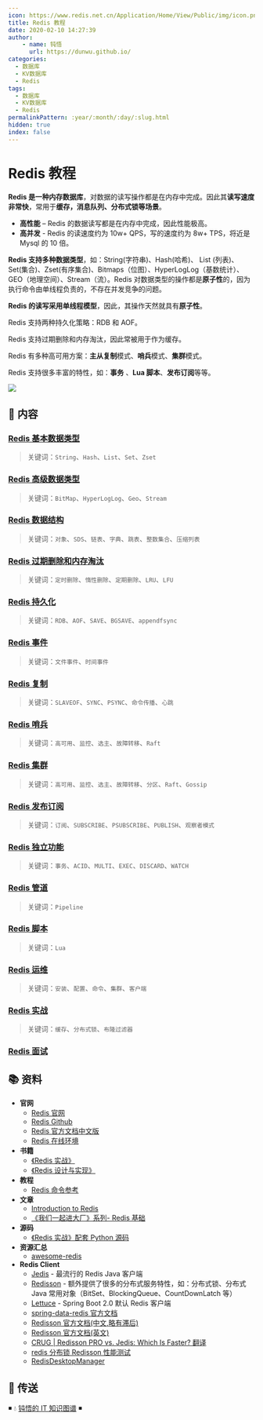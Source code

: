 ```yaml
---
icon: https://www.redis.net.cn/Application/Home/View/Public/img/icon.png
title: Redis 教程
date: 2020-02-10 14:27:39
author: 
    - name: 钝悟
      url: https://dunwu.github.io/
categories:
  - 数据库
  - KV数据库
  - Redis
tags:
  - 数据库
  - KV数据库
  - Redis
permalinkPattern: :year/:month/:day/:slug.html
hidden: true
index: false
---
```


# Redis 教程

**Redis 是一种内存数据库**，对数据的读写操作都是在内存中完成。因此其**读写速度非常快**，常用于**缓存，消息队列、分布式锁等场景**。

- **高性能** – Redis 的数据读写都是在内存中完成，因此性能极高。
- **高并发** - Redis 的读速度约为 10w+ QPS，写的速度约为 8w+ TPS，将近是 Mysql 的 10 倍。

**Redis 支持多种数据类型**，如：String(字符串)、Hash(哈希)、 List (列表)、Set(集合)、Zset(有序集合)、Bitmaps（位图）、HyperLogLog（基数统计）、GEO（地理空间）、Stream（流）。Redis 对数据类型的操作都是**原子性**的，因为执行命令由单线程负责的，不存在并发竞争的问题。

**Redis 的读写采用单线程模型**，因此，其操作天然就具有**原子性**。

Redis 支持两种持久化策略：RDB 和 AOF。

Redis 支持过期删除和内存淘汰，因此常被用于作为缓存。

Redis 有多种高可用方案：**主从复制**模式、**哨兵**模式、**集群**模式。

Redis 支持很多丰富的特性，如：**事务** 、**Lua 脚本**、**发布订阅**等等。

![](https://architecturenotes.co/content/images/size/w2400/2022/08/Redis-v2-01-1.jpg)

## 📖 内容

### [Redis 基本数据类型](01.Redis基本数据类型.md)

> 关键词：`String`、`Hash`、`List`、`Set`、`Zset`

### [Redis 高级数据类型](02.Redis高级数据类型.md)

> 关键词：`BitMap`、`HyperLogLog`、`Geo`、`Stream`

### [Redis 数据结构](03.Redis数据结构.md)

> 关键词：`对象`、`SDS`、`链表`、`字典`、`跳表`、`整数集合`、`压缩列表`

### [Redis 过期删除和内存淘汰](11.Redis过期删除和内存淘汰.md)

> 关键词：`定时删除`、`惰性删除`、`定期删除`、`LRU`、`LFU`

### [Redis 持久化](12.Redis持久化.md)

> 关键词：`RDB`、`AOF`、`SAVE`、`BGSAVE`、`appendfsync`

### [Redis 事件](13.Redis事件.md)

> 关键词：`文件事件`、`时间事件`

### [Redis 复制](21.Redis复制.md)

> 关键词：`SLAVEOF`、`SYNC`、`PSYNC`、`命令传播`、`心跳`

### [Redis 哨兵](22.Redis哨兵.md)

> 关键词：`高可用`、`监控`、`选主`、`故障转移`、`Raft`

### [Redis 集群](23.Redis集群.md)

> 关键词：`高可用`、`监控`、`选主`、`故障转移`、`分区`、`Raft`、`Gossip`

### [Redis 发布订阅](31.Redis发布订阅.md)

> 关键词：`订阅`、`SUBSCRIBE`、`PSUBSCRIBE`、`PUBLISH`、`观察者模式`

### [Redis 独立功能](32.Redis事务.md)

> 关键词：`事务`、`ACID`、`MULTI`、`EXEC`、`DISCARD`、`WATCH`

### [Redis 管道](33.Redis管道.md)

> 关键词：`Pipeline`

### [Redis 脚本](34.Redis脚本.md)

> 关键词：`Lua`

### [Redis 运维](41.Redis运维.md)

> 关键词：`安装`、`配置`、`命令`、`集群`、`客户端`

### [Redis 实战](42.Redis实战.md)

> 关键词：`缓存`、`分布式锁`、`布隆过滤器`

### [Redis 面试](99.Redis面试.md)

## 📚 资料

- **官网**
  - [Redis 官网](https://redis.io/)
  - [Redis Github](https://github.com/antirez/redis)
  - [Redis 官方文档中文版](http://redis.cn/)
  - [Redis 在线环境](https://try.redis.io/)
- **书籍**
  - [《Redis 实战》](https://item.jd.com/11791607.html)
  - [《Redis 设计与实现》](https://item.jd.com/11486101.html)
- **教程**
  - [Redis 命令参考](http://redisdoc.com/)
- **文章**
  - [Introduction to Redis](https://www.slideshare.net/dvirsky/introduction-to-redis)
  - [《我们一起进大厂》系列- Redis 基础](https://juejin.im/post/5db66ed9e51d452a2f15d833)
- **源码**
  - [《Redis 实战》配套 Python 源码](https://github.com/josiahcarlson/redis-in-action)
- **资源汇总**
  - [awesome-redis](https://github.com/JamzyWang/awesome-redis)
- **Redis Client**
  - [Jedis](https://github.com/xetorthio/jedis) - 最流行的 Redis Java 客户端
  - [Redisson](https://github.com/redisson/redisson) - 额外提供了很多的分布式服务特性，如：分布式锁、分布式 Java 常用对象（BitSet、BlockingQueue、CountDownLatch 等）
  - [Lettuce](https://github.com/lettuce-io/lettuce-core) - Spring Boot 2.0 默认 Redis 客户端
  - [spring-data-redis 官方文档](https://docs.spring.io/spring-data/redis/docs/1.8.13.RELEASE/reference/html/)
  - [Redisson 官方文档(中文,略有滞后)](https://github.com/redisson/redisson/wiki/%E7%9B%AE%E5%BD%95)
  - [Redisson 官方文档(英文)](https://github.com/redisson/redisson/wiki/Table-of-Content)
  - [CRUG | Redisson PRO vs. Jedis: Which Is Faster? 翻译](https://www.jianshu.com/p/82f0d5abb002)
  - [redis 分布锁 Redisson 性能测试](https://blog.csdn.net/everlasting_188/article/details/51073505)
  - [RedisDesktopManager](https://github.com/uglide/RedisDesktopManager)

## 🚪 传送

◾ 💧 [钝悟的 IT 知识图谱](https://dunwu.github.io/waterdrop/) ◾